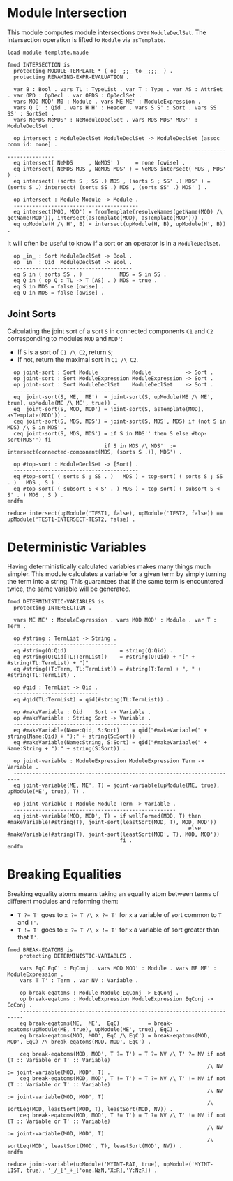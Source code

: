 Module Intersection
===================

This module computes module intersections over `ModuleDeclSet`.
The intersection operation is lifted to `Module` via `asTemplate`.

```{.maude .intersection}
load module-template.maude

fmod INTERSECTION is
  protecting MODULE-TEMPLATE * ( op _;;_ to _;;;_ ) .
  protecting RENAMING-EXPR-EVALUATION .

  var B : Bool . vars TL : TypeList . var T : Type . var AS : AttrSet . var OPD : OpDecl . var OPDS : OpDeclSet .
  vars MOD MOD' M0 : Module . vars ME ME' : ModuleExpression .
  vars Q Q' : Qid . vars H H' : Header . vars S S' : Sort . vars SS SS' : SortSet .
  vars NeMDS NeMDS' : NeModuleDeclSet . vars MDS MDS' MDS'' : ModuleDeclSet .

  op intersect : ModuleDeclSet ModuleDeclSet -> ModuleDeclSet [assoc comm id: none] .
  -----------------------------------------------------------------------------------
  eq intersect( NeMDS     , NeMDS' )     = none [owise] .
  eq intersect( NeMDS MDS , NeMDS MDS' ) = NeMDS intersect( MDS , MDS' ) .
  eq intersect( (sorts S ; SS .) MDS , (sorts S ; SS' .) MDS' ) = (sorts S .) intersect( (sorts SS .) MDS , (sorts SS' .) MDS' ) .

  op intersect : Module Module -> Module .
  ----------------------------------------
  eq intersect(MOD, MOD') = fromTemplate(resolveNames(getName(MOD) /\ getName(MOD')), intersect(asTemplate(MOD), asTemplate(MOD'))) .
  eq upModule(H /\ H', B) = intersect(upModule(H, B), upModule(H', B)) .
```

It will often be useful to know if a sort or an operator is in a `ModuleDeclSet`.

```{.maude .intersection}
  op _in_ : Sort ModuleDeclSet -> Bool .
  op _in_ : Qid  ModuleDeclSet -> Bool .
  --------------------------------------
  eq S in ( sorts SS . )            MDS = S in SS .
  eq Q in ( op Q : TL -> T [AS] . ) MDS = true .
  eq S in MDS = false [owise] .
  eq Q in MDS = false [owise] .
```

Joint Sorts
-----------

Calculating the joint sort of a sort `S` in connected components `C1` and `C2` corresponding to modules `MOD` and `MOD'`:

-   If `S` is a sort of `C1 /\ C2`, return `S`;
-   If not, return the maximal sort in `C1 /\ C2`.

```{.maude .intersection}
  op joint-sort : Sort Module           Module           -> Sort .
  op joint-sort : Sort ModuleExpression ModuleExpression -> Sort .
  op joint-sort : Sort ModuleDeclSet    ModuleDeclSet    -> Sort .
  ----------------------------------------------------------------
  eq  joint-sort(S, ME,  ME')  = joint-sort(S, upModule(ME /\ ME', true), upModule(ME /\ ME', true)) .
  eq  joint-sort(S, MOD, MOD') = joint-sort(S, asTemplate(MOD), asTemplate(MOD')) .
  ceq joint-sort(S, MDS, MDS') = joint-sort(S, MDS', MDS) if (not S in MDS) /\ S in MDS' .
  ceq joint-sort(S, MDS, MDS') = if S in MDS'' then S else #top-sort(MDS'') fi
                               if S in MDS /\ MDS'' := intersect(connected-component(MDS, (sorts S .)), MDS') .

  op #top-sort : ModuleDeclSet -> [Sort] .
  ----------------------------------------
  eq #top-sort( ( sorts S ; SS . )   MDS ) = top-sort( ( sorts S ; SS . )   MDS , S ) .
  eq #top-sort( ( subsort S < S' . ) MDS ) = top-sort( ( subsort S < S' . ) MDS , S ) .
endfm
```

```
reduce intersect(upModule('TEST1, false), upModule('TEST2, false)) == upModule('TEST1-INTERSECT-TEST2, false) .
```

Deterministic Variables
=======================

Having deterministically calculated variables makes many things much simpler.
This module calculates a variable for a given term by simply turning the term into a string.
This guarantees that if the same term is encountered twice, the same variable will be generated.

```{.maude .intersection}
fmod DETERMINISTIC-VARIABLES is
  protecting INTERSECTION .

  vars ME ME' : ModuleExpression . vars MOD MOD' : Module . var T : Term .

  op #string : TermList -> String .
  ---------------------------------
  eq #string(Q:Qid)                 = string(Q:Qid) .
  eq #string(Q:Qid[TL:TermList])    = #string(Q:Qid) + "[" + #string(TL:TermList) + "]" .  
  eq #string((T:Term, TL:TermList)) = #string(T:Term) + ", " + #string(TL:TermList) .

  op #qid : TermList -> Qid .
  ---------------------------
  eq #qid(TL:TermList) = qid(#string(TL:TermList)) .

  op #makeVariable : Qid    Sort -> Variable .
  op #makeVariable : String Sort -> Variable .
  --------------------------------------------
  eq #makeVariable(Name:Qid, S:Sort)    = qid("#makeVariable(" + string(Name:Qid) + "):" + string(S:Sort)) .
  eq #makeVariable(Name:String, S:Sort) = qid("#makeVariable(" + Name:String + "):" + string(S:Sort)) .

  op joint-variable : ModuleExpression ModuleExpression Term -> Variable .
  ------------------------------------------------------------------------
  eq joint-variable(ME, ME', T) = joint-variable(upModule(ME, true), upModule(ME', true), T) .

  op joint-variable : Module Module Term -> Variable .
  ----------------------------------------------------
  eq joint-variable(MOD, MOD', T) = if wellFormed(MOD, T) then #makeVariable(#string(T), joint-sort(leastSort(MOD, T), MOD, MOD'))
                                                          else #makeVariable(#string(T), joint-sort(leastSort(MOD', T), MOD, MOD'))
                                    fi .
endfm
```

Breaking Equalities
===================

Breaking equality atoms means taking an equality atom between terms of different modules and reforming them:

-   `T ?= T'` goes to `x ?= T /\ x ?= T'` for `x` a variable of sort common to `T` and `T'`.
-   `T != T'` goes to `x ?= T /\ x != T'` for `x` a variable of sort greater than that `T'`.

```{.maude .intersection}
fmod BREAK-EQATOMS is
    protecting DETERMINISTIC-VARIABLES .

    vars EqC EqC' : EqConj . vars MOD MOD' : Module . vars ME ME' : ModuleExpression .
    vars T T' : Term . var NV : Variable .

    op break-eqatoms : Module Module EqConj -> EqConj .
    op break-eqatoms : ModuleExpression ModuleExpression EqConj -> EqConj .
    -----------------------------------------------------------------------
    eq break-eqatoms(ME,  ME',  EqC)         = break-eqatoms(upModule(ME, true), upModule(ME', true), EqC) .
    eq break-eqatoms(MOD, MOD', EqC /\ EqC') = break-eqatoms(MOD, MOD', EqC) /\ break-eqatoms(MOD, MOD', EqC') .

    ceq break-eqatoms(MOD, MOD', T ?= T') = T ?= NV /\ T' ?= NV if not (T :: Variable or T' :: Variable)
                                                                /\ NV := joint-variable(MOD, MOD', T) .
    ceq break-eqatoms(MOD, MOD', T != T') = T ?= NV /\ T' != NV if not (T :: Variable or T' :: Variable)
                                                                /\ NV := joint-variable(MOD, MOD', T)
                                                                /\ sortLeq(MOD, leastSort(MOD, T), leastSort(MOD, NV)) .
    ceq break-eqatoms(MOD, MOD', T != T') = T ?= NV /\ T' != NV if not (T :: Variable or T' :: Variable)
                                                                /\ NV := joint-variable(MOD, MOD', T) 
                                                                /\ sortLeq(MOD', leastSort(MOD', T), leastSort(MOD', NV)) .
endfm
```

```
reduce joint-variable(upModule('MYINT-RAT, true), upModule('MYINT-LIST, true), '_/_['_+_['one.NzN,'X:R],'Y:NzR]) .
```
